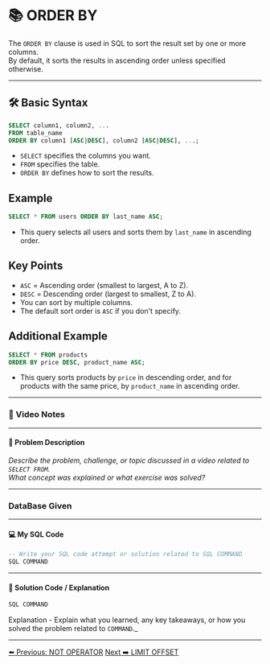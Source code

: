 <!-- markdownlint-disable MD033 -->
<!-- markdownlint-disable MD004 -->

# 📚 ORDER BY

The `ORDER BY` clause is used in SQL to sort the result set by one or more columns.  
By default, it sorts the results in ascending order unless specified otherwise.

---

## 🛠️ Basic Syntax

```sql
SELECT column1, column2, ...
FROM table_name
ORDER BY column1 [ASC|DESC], column2 [ASC|DESC], ...;
```

- `SELECT` specifies the columns you want.
- `FROM` specifies the table.
- `ORDER BY` defines how to sort the results.

## Example

```sql
SELECT * FROM users ORDER BY last_name ASC;
```

- This query selects all users and sorts them by `last_name` in ascending order.

## Key Points

- `ASC` = Ascending order (smallest to largest, A to Z).
- `DESC` = Descending order (largest to smallest, Z to A).
- You can sort by multiple columns.
- The default sort order is `ASC` if you don't specify.

## Additional Example

```sql
SELECT * FROM products
ORDER BY price DESC, product_name ASC;
```

- This query sorts products by `price` in descending order, and for products with the same price, by `product_name` in ascending order.

---

### 🎥 Video Notes

---

#### 📝 Problem Description

_Describe the problem, challenge, or topic discussed in a video related to `SELECT FROM`._  
_What concept was explained or what exercise was solved?_

---

### DataBase Given

---

#### 💻 My SQL Code

```sql
-- Write your SQL code attempt or solution related to SQL COMMAND
SQL COMMAND
```

---

#### 🧠 Solution Code / Explanation

```sql
SQL COMMAND
```

Explanation - Explain what you learned, any key takeaways, or how you solved the problem related to `COMMAND`._

---

[⬅️ Previous: NOT OPERATOR](notoperator.md)   [Next ➡️ LIMIT OFFSET](limitoffset.md)
